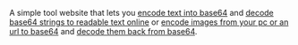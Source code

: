 A simple tool website that lets you [encode text into base64](https://base64.help/encode.html)
and [decode base64 strings to readable text online](https://base64.help)
or [encode images from your pc or an url to base64](https://base64.help/image-encode.html
) and [decode them back from base64](https://base64.help/image-decode.html).
